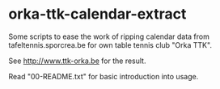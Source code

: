 orka-ttk-calendar-extract
=========================

Some scripts to ease the work of ripping calendar data from tafeltennis.sporcrea.be for own table tennis club "Orka TTK".

See http://www.ttk-orka.be for the result.

Read "00-README.txt" for basic introduction into usage.
